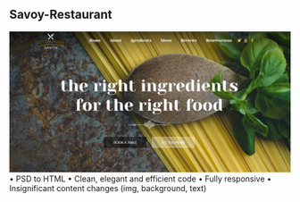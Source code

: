## Savoy-Restaurant
<img src="https://github.com/bananazbrain/Savoy-Restaurant/blob/main/src/upload/preview.jpg">
• PSD to HTML                                                                                                                                                                       
• Clean, elegant and efficient code                                                                                                                                                 
• Fully responsive                                                                                                                                                                
• Insignificant content changes (img, background, text)                                                                                                                             
